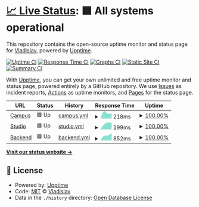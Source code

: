 # [📈 Live Status](https://govtechschool.de): <!--live status--> **🟩 All systems operational**

This repository contains the open-source uptime monitor and status page for [Vladislav](https://govtechschool.de), powered by [Upptime](https://github.com/upptime/upptime).

[![Uptime CI](https://github.com/VladislavNahaba/upptime/workflows/Uptime%20CI/badge.svg)](https://github.com/VladislavNahaba/upptime/actions?query=workflow%3A%22Uptime+CI%22)
[![Response Time CI](https://github.com/VladislavNahaba/upptime/workflows/Response%20Time%20CI/badge.svg)](https://github.com/VladislavNahaba/upptime/actions?query=workflow%3A%22Response+Time+CI%22)
[![Graphs CI](https://github.com/VladislavNahaba/upptime/workflows/Graphs%20CI/badge.svg)](https://github.com/VladislavNahaba/upptime/actions?query=workflow%3A%22Graphs+CI%22)
[![Static Site CI](https://github.com/VladislavNahaba/upptime/workflows/Static%20Site%20CI/badge.svg)](https://github.com/VladislavNahaba/upptime/actions?query=workflow%3A%22Static+Site+CI%22)
[![Summary CI](https://github.com/VladislavNahaba/upptime/workflows/Summary%20CI/badge.svg)](https://github.com/VladislavNahaba/upptime/actions?query=workflow%3A%22Summary+CI%22)

With [Upptime](https://upptime.js.org), you can get your own unlimited and free uptime monitor and status page, powered entirely by a GitHub repository. We use [Issues](https://github.com/VladislavNahaba/upptime/issues) as incident reports, [Actions](https://github.com/VladislavNahaba/upptime/actions) as uptime monitors, and [Pages](https://govtechschool.de) for the status page.

<!--start: status pages-->
<!-- This summary is generated by Upptime (https://github.com/upptime/upptime) -->
<!-- Do not edit this manually, your changes will be overwritten -->
<!-- prettier-ignore -->
| URL | Status | History | Response Time | Uptime |
| --- | ------ | ------- | ------------- | ------ |
| <img alt="" src="https://favicons.githubusercontent.com/campus.govtechschool.de" height="13"> [Campus](https://campus.govtechschool.de) | 🟩 Up | [campus.yml](https://github.com/VladislavNahaba/upptime/commits/HEAD/history/campus.yml) | <details><summary><img alt="Response time graph" src="./graphs/campus/response-time-week.png" height="20"> 218ms</summary><br><a href="https://VladislavNahaba.github.io/upptime/history/campus"><img alt="Response time 218" src="https://img.shields.io/endpoint?url=https%3A%2F%2Fraw.githubusercontent.com%2FVladislavNahaba%2Fupptime%2FHEAD%2Fapi%2Fcampus%2Fresponse-time.json"></a><br><a href="https://VladislavNahaba.github.io/upptime/history/campus"><img alt="24-hour response time 218" src="https://img.shields.io/endpoint?url=https%3A%2F%2Fraw.githubusercontent.com%2FVladislavNahaba%2Fupptime%2FHEAD%2Fapi%2Fcampus%2Fresponse-time-day.json"></a><br><a href="https://VladislavNahaba.github.io/upptime/history/campus"><img alt="7-day response time 218" src="https://img.shields.io/endpoint?url=https%3A%2F%2Fraw.githubusercontent.com%2FVladislavNahaba%2Fupptime%2FHEAD%2Fapi%2Fcampus%2Fresponse-time-week.json"></a><br><a href="https://VladislavNahaba.github.io/upptime/history/campus"><img alt="30-day response time 218" src="https://img.shields.io/endpoint?url=https%3A%2F%2Fraw.githubusercontent.com%2FVladislavNahaba%2Fupptime%2FHEAD%2Fapi%2Fcampus%2Fresponse-time-month.json"></a><br><a href="https://VladislavNahaba.github.io/upptime/history/campus"><img alt="1-year response time 218" src="https://img.shields.io/endpoint?url=https%3A%2F%2Fraw.githubusercontent.com%2FVladislavNahaba%2Fupptime%2FHEAD%2Fapi%2Fcampus%2Fresponse-time-year.json"></a></details> | <details><summary><a href="https://VladislavNahaba.github.io/upptime/history/campus">100.00%</a></summary><a href="https://VladislavNahaba.github.io/upptime/history/campus"><img alt="All-time uptime 100.00%" src="https://img.shields.io/endpoint?url=https%3A%2F%2Fraw.githubusercontent.com%2FVladislavNahaba%2Fupptime%2FHEAD%2Fapi%2Fcampus%2Fuptime.json"></a><br><a href="https://VladislavNahaba.github.io/upptime/history/campus"><img alt="24-hour uptime 100.00%" src="https://img.shields.io/endpoint?url=https%3A%2F%2Fraw.githubusercontent.com%2FVladislavNahaba%2Fupptime%2FHEAD%2Fapi%2Fcampus%2Fuptime-day.json"></a><br><a href="https://VladislavNahaba.github.io/upptime/history/campus"><img alt="7-day uptime 100.00%" src="https://img.shields.io/endpoint?url=https%3A%2F%2Fraw.githubusercontent.com%2FVladislavNahaba%2Fupptime%2FHEAD%2Fapi%2Fcampus%2Fuptime-week.json"></a><br><a href="https://VladislavNahaba.github.io/upptime/history/campus"><img alt="30-day uptime 100.00%" src="https://img.shields.io/endpoint?url=https%3A%2F%2Fraw.githubusercontent.com%2FVladislavNahaba%2Fupptime%2FHEAD%2Fapi%2Fcampus%2Fuptime-month.json"></a><br><a href="https://VladislavNahaba.github.io/upptime/history/campus"><img alt="1-year uptime 100.00%" src="https://img.shields.io/endpoint?url=https%3A%2F%2Fraw.githubusercontent.com%2FVladislavNahaba%2Fupptime%2FHEAD%2Fapi%2Fcampus%2Fuptime-year.json"></a></details>
| <img alt="" src="https://favicons.githubusercontent.com/studio.govtechschool.de" height="13"> [Studio](https://studio.govtechschool.de) | 🟩 Up | [studio.yml](https://github.com/VladislavNahaba/upptime/commits/HEAD/history/studio.yml) | <details><summary><img alt="Response time graph" src="./graphs/studio/response-time-week.png" height="20"> 199ms</summary><br><a href="https://VladislavNahaba.github.io/upptime/history/studio"><img alt="Response time 199" src="https://img.shields.io/endpoint?url=https%3A%2F%2Fraw.githubusercontent.com%2FVladislavNahaba%2Fupptime%2FHEAD%2Fapi%2Fstudio%2Fresponse-time.json"></a><br><a href="https://VladislavNahaba.github.io/upptime/history/studio"><img alt="24-hour response time 199" src="https://img.shields.io/endpoint?url=https%3A%2F%2Fraw.githubusercontent.com%2FVladislavNahaba%2Fupptime%2FHEAD%2Fapi%2Fstudio%2Fresponse-time-day.json"></a><br><a href="https://VladislavNahaba.github.io/upptime/history/studio"><img alt="7-day response time 199" src="https://img.shields.io/endpoint?url=https%3A%2F%2Fraw.githubusercontent.com%2FVladislavNahaba%2Fupptime%2FHEAD%2Fapi%2Fstudio%2Fresponse-time-week.json"></a><br><a href="https://VladislavNahaba.github.io/upptime/history/studio"><img alt="30-day response time 199" src="https://img.shields.io/endpoint?url=https%3A%2F%2Fraw.githubusercontent.com%2FVladislavNahaba%2Fupptime%2FHEAD%2Fapi%2Fstudio%2Fresponse-time-month.json"></a><br><a href="https://VladislavNahaba.github.io/upptime/history/studio"><img alt="1-year response time 199" src="https://img.shields.io/endpoint?url=https%3A%2F%2Fraw.githubusercontent.com%2FVladislavNahaba%2Fupptime%2FHEAD%2Fapi%2Fstudio%2Fresponse-time-year.json"></a></details> | <details><summary><a href="https://VladislavNahaba.github.io/upptime/history/studio">100.00%</a></summary><a href="https://VladislavNahaba.github.io/upptime/history/studio"><img alt="All-time uptime 100.00%" src="https://img.shields.io/endpoint?url=https%3A%2F%2Fraw.githubusercontent.com%2FVladislavNahaba%2Fupptime%2FHEAD%2Fapi%2Fstudio%2Fuptime.json"></a><br><a href="https://VladislavNahaba.github.io/upptime/history/studio"><img alt="24-hour uptime 100.00%" src="https://img.shields.io/endpoint?url=https%3A%2F%2Fraw.githubusercontent.com%2FVladislavNahaba%2Fupptime%2FHEAD%2Fapi%2Fstudio%2Fuptime-day.json"></a><br><a href="https://VladislavNahaba.github.io/upptime/history/studio"><img alt="7-day uptime 100.00%" src="https://img.shields.io/endpoint?url=https%3A%2F%2Fraw.githubusercontent.com%2FVladislavNahaba%2Fupptime%2FHEAD%2Fapi%2Fstudio%2Fuptime-week.json"></a><br><a href="https://VladislavNahaba.github.io/upptime/history/studio"><img alt="30-day uptime 100.00%" src="https://img.shields.io/endpoint?url=https%3A%2F%2Fraw.githubusercontent.com%2FVladislavNahaba%2Fupptime%2FHEAD%2Fapi%2Fstudio%2Fuptime-month.json"></a><br><a href="https://VladislavNahaba.github.io/upptime/history/studio"><img alt="1-year uptime 100.00%" src="https://img.shields.io/endpoint?url=https%3A%2F%2Fraw.githubusercontent.com%2FVladislavNahaba%2Fupptime%2FHEAD%2Fapi%2Fstudio%2Fuptime-year.json"></a></details>
| <img alt="" src="https://favicons.githubusercontent.com/backend.govtechschool.de" height="13"> [Backend](https://backend.govtechschool.de/admin) | 🟩 Up | [backend.yml](https://github.com/VladislavNahaba/upptime/commits/HEAD/history/backend.yml) | <details><summary><img alt="Response time graph" src="./graphs/backend/response-time-week.png" height="20"> 852ms</summary><br><a href="https://VladislavNahaba.github.io/upptime/history/backend"><img alt="Response time 852" src="https://img.shields.io/endpoint?url=https%3A%2F%2Fraw.githubusercontent.com%2FVladislavNahaba%2Fupptime%2FHEAD%2Fapi%2Fbackend%2Fresponse-time.json"></a><br><a href="https://VladislavNahaba.github.io/upptime/history/backend"><img alt="24-hour response time 852" src="https://img.shields.io/endpoint?url=https%3A%2F%2Fraw.githubusercontent.com%2FVladislavNahaba%2Fupptime%2FHEAD%2Fapi%2Fbackend%2Fresponse-time-day.json"></a><br><a href="https://VladislavNahaba.github.io/upptime/history/backend"><img alt="7-day response time 852" src="https://img.shields.io/endpoint?url=https%3A%2F%2Fraw.githubusercontent.com%2FVladislavNahaba%2Fupptime%2FHEAD%2Fapi%2Fbackend%2Fresponse-time-week.json"></a><br><a href="https://VladislavNahaba.github.io/upptime/history/backend"><img alt="30-day response time 852" src="https://img.shields.io/endpoint?url=https%3A%2F%2Fraw.githubusercontent.com%2FVladislavNahaba%2Fupptime%2FHEAD%2Fapi%2Fbackend%2Fresponse-time-month.json"></a><br><a href="https://VladislavNahaba.github.io/upptime/history/backend"><img alt="1-year response time 852" src="https://img.shields.io/endpoint?url=https%3A%2F%2Fraw.githubusercontent.com%2FVladislavNahaba%2Fupptime%2FHEAD%2Fapi%2Fbackend%2Fresponse-time-year.json"></a></details> | <details><summary><a href="https://VladislavNahaba.github.io/upptime/history/backend">100.00%</a></summary><a href="https://VladislavNahaba.github.io/upptime/history/backend"><img alt="All-time uptime 100.00%" src="https://img.shields.io/endpoint?url=https%3A%2F%2Fraw.githubusercontent.com%2FVladislavNahaba%2Fupptime%2FHEAD%2Fapi%2Fbackend%2Fuptime.json"></a><br><a href="https://VladislavNahaba.github.io/upptime/history/backend"><img alt="24-hour uptime 100.00%" src="https://img.shields.io/endpoint?url=https%3A%2F%2Fraw.githubusercontent.com%2FVladislavNahaba%2Fupptime%2FHEAD%2Fapi%2Fbackend%2Fuptime-day.json"></a><br><a href="https://VladislavNahaba.github.io/upptime/history/backend"><img alt="7-day uptime 100.00%" src="https://img.shields.io/endpoint?url=https%3A%2F%2Fraw.githubusercontent.com%2FVladislavNahaba%2Fupptime%2FHEAD%2Fapi%2Fbackend%2Fuptime-week.json"></a><br><a href="https://VladislavNahaba.github.io/upptime/history/backend"><img alt="30-day uptime 100.00%" src="https://img.shields.io/endpoint?url=https%3A%2F%2Fraw.githubusercontent.com%2FVladislavNahaba%2Fupptime%2FHEAD%2Fapi%2Fbackend%2Fuptime-month.json"></a><br><a href="https://VladislavNahaba.github.io/upptime/history/backend"><img alt="1-year uptime 100.00%" src="https://img.shields.io/endpoint?url=https%3A%2F%2Fraw.githubusercontent.com%2FVladislavNahaba%2Fupptime%2FHEAD%2Fapi%2Fbackend%2Fuptime-year.json"></a></details>

<!--end: status pages-->

[**Visit our status website →**](https://govtechschool.de)

## 📄 License

- Powered by: [Upptime](https://github.com/upptime/upptime)
- Code: [MIT](./LICENSE) © [Vladislav](https://govtechschool.de)
- Data in the `./history` directory: [Open Database License](https://opendatacommons.org/licenses/odbl/1-0/)
